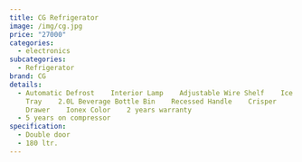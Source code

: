 ```yaml
---
title: CG Refrigerator
image: /img/cg.jpg
price: "27000"
categories:
  - electronics
subcategories:
  - Refrigerator
brand: CG
details:
  - Automatic Defrost    Interior Lamp    Adjustable Wire Shelf    Ice Cube
    Tray    2.0L Beverage Bottle Bin    Recessed Handle    Crisper
    Drawer    Ionex Color    2 years warranty
  - 5 years on compressor
specification:
  - Double door
  - 180 ltr.
---
```

